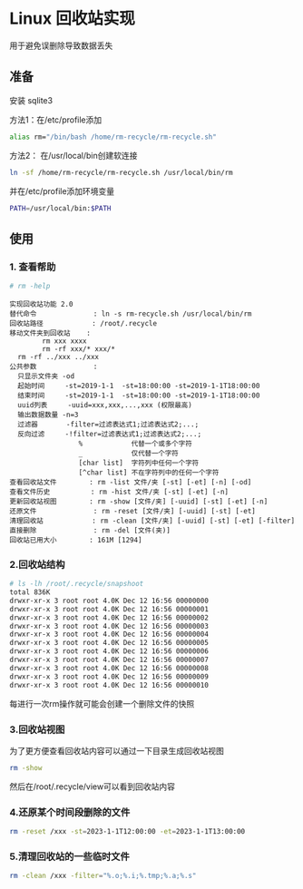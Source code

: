 # Linux 回收站实现

用于避免误删除导致数据丢失

## 准备

安装 sqlite3

方法1：在/etc/profile添加

```sh
alias rm="/bin/bash /home/rm-recycle/rm-recycle.sh"
```

方法2： 在/usr/local/bin创建软连接

```sh
ln -sf /home/rm-recycle/rm-recycle.sh /usr/local/bin/rm
```

并在/etc/profile添加环境变量

```sh
PATH=/usr/local/bin:$PATH
```

## 使用

### 1. 查看帮助

```sh
# rm -help
```
```
实现回收站功能 2.0
替代命令              : ln -s rm-recycle.sh /usr/local/bin/rm
回收站路径            : /root/.recycle
移动文件夹到回收站    :
        rm xxx xxxx
        rm -rf xxx/* xxx/*
  rm -rf ../xxx ../xxx
公共参数              :
  只显示文件夹 -od
  起始时间     -st=2019-1-1  -st=18:00:00 -st=2019-1-1T18:00:00
  结束时间     -st=2019-1-1  -st=18:00:00 -st=2019-1-1T18:00:00
  uuid列表     -uuid=xxx,xxx,...,xxx (权限最高)
  输出数据数量 -n=3
  过滤器       -filter=过滤表达式1;过滤表达式2;...;
  反向过滤     -!filter=过滤表达式1;过滤表达式2;...;
                 %            代替一个或多个字符
                 _            仅代替一个字符
                 [char list]  字符列中任何一个字符
                 [^char list] 不在字符列中的任何一个字符
查看回收站文件        : rm -list 文件/夹 [-st] [-et] [-n] [-od]
查看文件历史          : rm -hist 文件/夹 [-st] [-et] [-n]
更新回收站视图        : rm -show [文件/夹] [-uuid] [-st] [-et] [-n]
还原文件              : rm -reset [文件/夹] [-uuid] [-st] [-et]
清理回收站            : rm -clean [文件/夹] [-uuid] [-st] [-et] [-filter]
直接删除              : rm -del [文件(夹)]
回收站已用大小        : 161M [1294]
```

### 2.回收站结构

```sh
# ls -lh /root/.recycle/snapshoot
total 836K
drwxr-xr-x 3 root root 4.0K Dec 12 16:56 00000000
drwxr-xr-x 3 root root 4.0K Dec 12 16:56 00000001
drwxr-xr-x 3 root root 4.0K Dec 12 16:56 00000002
drwxr-xr-x 3 root root 4.0K Dec 12 16:56 00000003
drwxr-xr-x 3 root root 4.0K Dec 12 16:56 00000004
drwxr-xr-x 3 root root 4.0K Dec 12 16:56 00000005
drwxr-xr-x 3 root root 4.0K Dec 12 16:56 00000006
drwxr-xr-x 3 root root 4.0K Dec 12 16:56 00000007
drwxr-xr-x 3 root root 4.0K Dec 12 16:56 00000008
drwxr-xr-x 3 root root 4.0K Dec 12 16:56 00000009
drwxr-xr-x 3 root root 4.0K Dec 12 16:56 00000010
```

每进行一次rm操作就可能会创建一个删除文件的快照

### 3.回收站视图

为了更方便查看回收站内容可以通过一下目录生成回收站视图

```sh
rm -show
```

然后在/root/.recycle/view可以看到回收站内容

### 4.还原某个时间段删除的文件

```sh
rm -reset /xxx -st=2023-1-1T12:00:00 -et=2023-1-1T13:00:00
```

### 5.清理回收站的一些临时文件

```sh
rm -clean /xxx -filter="%.o;%.i;%.tmp;%.a;%.s"
```
